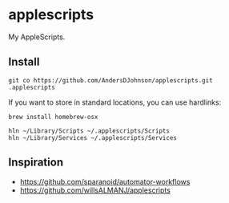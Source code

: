 # applescripts
My AppleScripts.

## Install

```
git co https://github.com/AndersDJohnson/applescripts.git .applescripts
```

If you want to store in standard locations, you can use hardlinks:

```
brew install homebrew-osx
```

```
hln ~/Library/Scripts ~/.applescripts/Scripts
hln ~/Library/Services ~/.applescripts/Services 
```


## Inspiration
* https://github.com/sparanoid/automator-workflows
* https://github.com/willsALMANJ/applescripts

